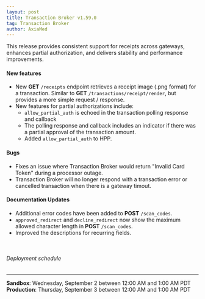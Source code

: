 ```yaml
---
layout: post
title: Transaction Broker v1.59.0
tag: Transaction Broker
author: AxiaMed
---
```


This release provides consistent support for receipts across gateways, enhances partial authorization, and delivers stability and performance improvements.

#### New features
* New **GET** `/receipts` endpoint retrieves a receipt image (.png format) for a transaction. Similar to **GET** `/transactions/receipt/render`, but provides a more simple request / response.
* New features for partial authorizations include:
  * `allow_partial_auth` is echoed in the transaction polling response and callback
  * The polling response and callback includes an indicator if there was a partial approval of the transaction amount.
  * Added `allow_partial_auth` to HPP.


#### Bugs
* Fixes an issue where Transaction Broker would return "Invalid Card Token" during a processor outage.
* Transaction Broker will no longer respond with a transaction error or cancelled transaction when there is a gateway timout.

#### Documentation Updates
* Additional error codes have been added to **POST** `/scan_codes`.
* `approved_redirect` and `decline_redirect` now show the maximum allowed character length in **POST** `/scan_codes`.
* Improved the descriptions for recurring fields.

&nbsp;  
###### Deployment schedule
* * *
**Sandbox**: Wednesday, September 2 between 12:00 AM and 1:00 AM PDT
<br>
**Production**: Thursday, September 3 between 12:00 AM and 1:00 AM PDT
